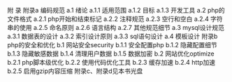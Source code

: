 附 录
附录a 编码规范
a.1 绪论
a.1.1 适用范围
a.1.2 目标
a.1.3 开发工具
a.2 php的文件格式
a.2.1 php开始和结束标记
a.2.2 注释规范
a.2.3 空行和空白
a.2.4 字符串的使用
a.2.5 命名原则
a.2.6 语言结构
a.2.7 其他规范细节
a.3 mysql设计规范
a.3.1 数据表的设计
a.3.2 索引设计原则
a.3.3 sql语句设计
a.4 模板设计
附录b php的安全和优化
b.1 网站安全security
b.1.1 安全配置php
b.1.2 隐藏配置细节
b.1.3 隐藏敏感数据
b.1.4 清理用户数据
b.1.5 数据加密
b.2 网站优化optimize
b.2.1 php脚本级优化
b.2.2 使用代码优化工具
b.2.3 缓存加速
b.2.4 http加速
b.2.5 启用gzip内容压缩
附录c、附录d见本书光盘